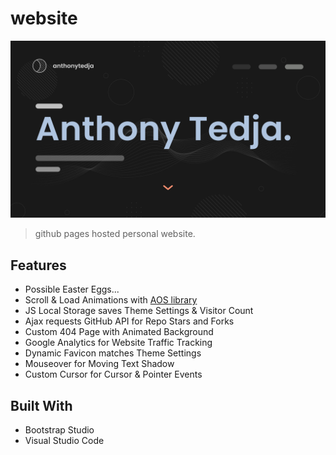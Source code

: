 # website

[![Website Preview](assets/img/preview.jpg)](https://anthonytedja.me)

> github pages hosted personal website.

## Features

- Possible Easter Eggs...
- Scroll & Load Animations with [AOS library](https://github.com/michalsnik/aos)
- JS Local Storage saves Theme Settings & Visitor Count
- Ajax requests GitHub API for Repo Stars and Forks
- Custom 404 Page with Animated Background
- Google Analytics for Website Traffic Tracking
- Dynamic Favicon matches Theme Settings
- Mouseover for Moving Text Shadow
- Custom Cursor for Cursor & Pointer Events

## Built With

- Bootstrap Studio
- Visual Studio Code
